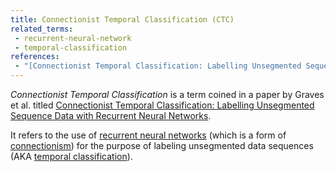 ```yaml
---
title: Connectionist Temporal Classification (CTC)
related_terms:
 - recurrent-neural-network
 - temporal-classification
references:
 - "[Connectionist Temporal Classification: Labelling Unsegmented Sequence Data with Recurrent Neural Networks](http://www.machinelearning.org/proceedings/icml2006/047_Connectionist_Tempor.pdf)"
---
```

*Connectionist Temporal Classification* is a term coined in a paper by
Graves et al. titled [Connectionist Temporal Classification: Labelling Unsegmented Sequence Data with Recurrent Neural Networks][1].

It refers to the use of [recurrent neural networks][2]
(which is a form of [connectionism][3]) for the purpose of
labeling unsegmented data sequences (AKA [temporal classification][4]).

[1]: http://www.machinelearning.org/proceedings/icml2006/047_Connectionist_Tempor.pdf
[2]: /terms/recurrent-neural-network/
[3]: /terms/connectionism/
[4]: /terms/temporal-classification/
